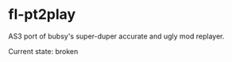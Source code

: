 # fl-pt2play
AS3 port of bubsy's super-duper accurate and ugly mod replayer.

Current state: broken
